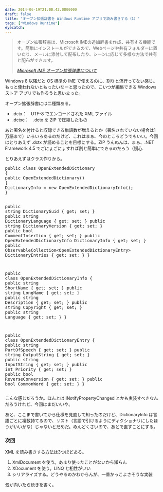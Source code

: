 ```yaml
---
date: 2014-06-19T21:00:43.0000000
draft: false
title: "オープン拡張辞書を Windows Runtime アプリで読み書きする（1）"
tags: ["Windows Runtime"]
eyecatch: 
---
```


<blockquote cite="http://windows.microsoft.com/ja-jp/windows-8/ime-open-dictionary-help">
<p>オープン拡張辞書は、Microsoft IMEの追加辞書を作成、共有する機能です。簡単にインストールができるので、Webページや共有フォルダーに置いたり、メールに添付して配布したり、シーンに応じて多様な方法で共有と配布ができます。</p>

<cite><a href="http://windows.microsoft.com/ja-jp/windows-8/ime-open-dictionary-help">Microsoft IME &#x30AA;&#x30FC;&#x30D7;&#x30F3;&#x62E1;&#x5F35;&#x8F9E;&#x66F8;&#x306B;&#x3064;&#x3044;&#x3066;</a></cite>
</blockquote>
<p>Windows 8 以降だと OS 標準の IME で使えるのに、割りと流行ってない感じ。もっと使われないともったいなーと思ったので、こいつが編集できる Windows ストア アプリでも作ろうと思い立った。</p><p>オープン拡張辞書には二種類ある。</p>

<ul>
<li>.dctx：　UTF-8 でエンコードされた XML ファイル</li>
<li>.dctxc：　.dctx を ZIP で圧縮したもの</li>
</ul><p>あと署名を付けると収録できる単語数が増えるとか（署名されていない場合は1万語まで）いろいろあるのだけど、これはまぁ、今のところどうでもいい。今回はとりあえず .dctx が読めることを目標にする。ZIP うんぬんは、まぁ、.NET Framework 4.5 でごにょごにょすれば割と簡単にできるのだろう（慢心</p><p>とりあえずはクラス作りから。</p>
<pre class="code lang-cs" data-lang="cs" data-unlink><span class="synType">public</span> <span class="synType">class</span> OpenExtendedDictionary
{
<span class="synType">public</span> OpenExtendedDictionary()
{
DictionaryInfo = <span class="synStatement">new</span> OpenExtendedDictionaryInfo();
}

<span class="synType">public</span> <span class="synType">string</span> DictionaryGuid { get; set; }
<span class="synType">public</span> <span class="synType">string</span> DictionaryLanguage { get; set; }
<span class="synType">public</span> <span class="synType">string</span> DictionaryVersion { get; set; }
<span class="synType">public</span> <span class="synType">bool</span> CommentInsertion { get; set; }
<span class="synType">public</span> OpenExtendedDictionaryInfo DictionaryInfo { get; set; }
<span class="synType">public</span> ObservableCollection&lt;OpenExtendedDictionaryEntry&gt; DictionaryEntries { get; set; }
}

<span class="synType">public</span> <span class="synType">class</span> OpenExtendedDictionaryInfo
{
<span class="synType">public</span> <span class="synType">string</span> ShortName { get; set; }
<span class="synType">public</span> <span class="synType">string</span> LongName { get; set; }
<span class="synType">public</span> <span class="synType">string</span> Description { get; set; }
<span class="synType">public</span> <span class="synType">string</span> Copyright { get; set; }
<span class="synType">public</span> <span class="synType">string</span> Language { get; set; }
}

<span class="synType">public</span> <span class="synType">class</span> OpenExtendedDictionaryEntry
{
<span class="synType">public</span> <span class="synType">string</span> PartOfSpeech { get; set; }
<span class="synType">public</span> <span class="synType">string</span> OutputString { get; set; }
<span class="synType">public</span> <span class="synType">string</span> InputString { get; set; }
<span class="synType">public</span> <span class="synType">int</span> Priority { get; set; }
<span class="synType">public</span> <span class="synType">bool</span> ReverseConversion { get; set; }
<span class="synType">public</span> <span class="synType">bool</span> CommonWord { get; set; }
}
</pre><p>こんな感じだろうか。ほんとは INotifyPropertyChanged とかも実装すべきなんだろうけれど、今回はまだいいや。</p><p>あと、ここまで書いてから仕様を見直して知ったのだけど、DictionaryInfo は言語ごとに複数持てるので、リスト（言語で引けるようにディクショナリにしたほうがいいかな）じゃないとだめだ。めんどくさいので、あとで直すことにする。</p>

<div class="section">
<h3>次回</h3>
<p>XML を読み書きする方法は3つほどある。</p>

<ol>
<li>XmlDocument を使う。あまり使ったことがないから知らん</li>
<li>XDocument を使う。LINQ と相性がいい</li>
<li>シリアライズする。どうやるのかわからんが、一番かっこよさそうな実装</li>
</ol><p>気が向いたら続きを書く。</p>

</div>